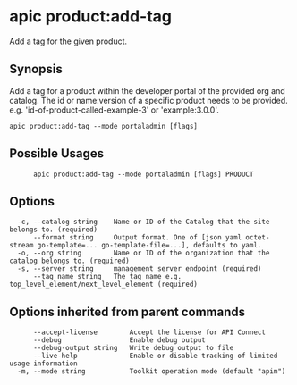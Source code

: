 # apic product:add-tag

Add a tag for the given product.

## Synopsis

Add a tag for a product within the developer portal of the provided org and catalog. The id or name:version of a specific product needs to be provided. e.g. 'id-of-product-called-example-3' or 'example:3.0.0'.

```
apic product:add-tag --mode portaladmin [flags]
```

## Possible Usages

```
      apic product:add-tag --mode portaladmin [flags] PRODUCT
```

## Options

```
  -c, --catalog string    Name or ID of the Catalog that the site belongs to. (required)
      --format string     Output format. One of [json yaml octet-stream go-template=... go-template-file=...], defaults to yaml.
  -o, --org string        Name or ID of the organization that the catalog belongs to. (required)
  -s, --server string     management server endpoint (required)
      --tag_name string   The tag name e.g. top_level_element/next_level_element (required)
```

## Options inherited from parent commands

```
      --accept-license        Accept the license for API Connect
      --debug                 Enable debug output
      --debug-output string   Write debug output to file
      --live-help             Enable or disable tracking of limited usage information
  -m, --mode string           Toolkit operation mode (default "apim")
```
